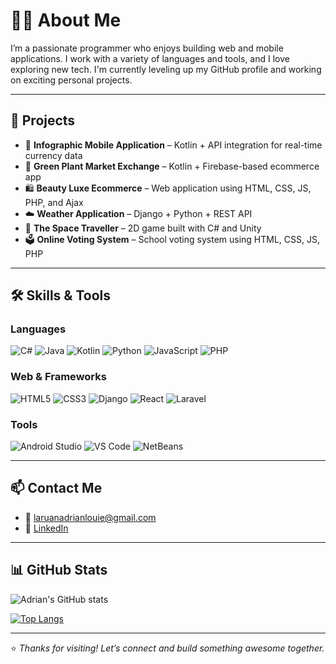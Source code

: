 # 👨‍💻 About Me

I’m a passionate programmer who enjoys building web and mobile applications. I work with a variety of languages and tools, and I love exploring new tech. I'm currently leveling up my GitHub profile and working on exciting personal projects.

---

## 🚀 Projects

- 📱 **Infographic Mobile Application** – Kotlin + API integration for real-time currency data  
- 🏦 **Green Plant Market Exchange** – Kotlin + Firebase-based ecommerce app  
- 🛍 **Beauty Luxe Ecommerce** – Web application using HTML, CSS, JS, PHP, and Ajax  
- ☁️ **Weather Application** – Django + Python + REST API  
- 🌌 **The Space Traveller** – 2D game built with C# and Unity  
- 🗳 **Online Voting System** – School voting system using HTML, CSS, JS, PHP

---

## 🛠 Skills & Tools

### Languages
![C#](https://img.shields.io/badge/C%23-239120?style=flat-square&logo=c-sharp&logoColor=white)
![Java](https://img.shields.io/badge/Java-007396?style=flat-square&logo=java&logoColor=white)
![Kotlin](https://img.shields.io/badge/Kotlin-0095D5?style=flat-square&logo=kotlin&logoColor=white)
![Python](https://img.shields.io/badge/Python-3776AB?style=flat-square&logo=python&logoColor=white)
![JavaScript](https://img.shields.io/badge/JavaScript-F7DF1E?style=flat-square&logo=javascript&logoColor=black)
![PHP](https://img.shields.io/badge/PHP-777BB4?style=flat-square&logo=php&logoColor=white)

### Web & Frameworks
![HTML5](https://img.shields.io/badge/HTML5-E34F26?style=flat-square&logo=html5&logoColor=white)
![CSS3](https://img.shields.io/badge/CSS3-1572B6?style=flat-square&logo=css3&logoColor=white)
![Django](https://img.shields.io/badge/Django-092E20?style=flat-square&logo=django&logoColor=white)
![React](https://img.shields.io/badge/React-20232A?style=flat-square&logo=react&logoColor=61DAFB)
![Laravel](https://img.shields.io/badge/Laravel-FF2D20?style=flat-square&logo=laravel&logoColor=white)

### Tools
![Android Studio](https://img.shields.io/badge/Android%20Studio-3DDC84?style=flat-square&logo=android-studio&logoColor=white)
![VS Code](https://img.shields.io/badge/VS%20Code-007ACC?style=flat-square&logo=visual-studio-code&logoColor=white)
![NetBeans](https://img.shields.io/badge/NetBeans-1B6AC6?style=flat-square&logo=apachenetbeanside&logoColor=white)

---

## 📫 Contact Me

- 📧 [laruanadrianlouie@gmail.com](mailto:laruanadrianlouie@gmail.com)  
- 💼 [LinkedIn](https://www.linkedin.com/in/adrian-louie-m-laruan-0a65782ab/)

---

## 📊 GitHub Stats

![Adrian's GitHub stats](https://github-readme-stats.vercel.app/api?username=LaruanAdrian&show_icons=true&theme=midnight-purple)

[![Top Langs](https://github-readme-stats.vercel.app/api/top-langs/?username=LaruanAdrian&layout=compact&theme=midnight-purple)](https://github.com/anuraghazra/github-readme-stats)

---

⭐ _Thanks for visiting! Let’s connect and build something awesome together._
